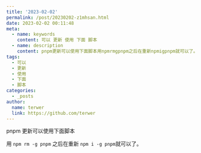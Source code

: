 ```yaml
---
title: '2023-02-02'
permalink: /post/20230202-z1mhsan.html
date: 2023-02-02 00:11:48
meta:
  - name: keywords
    content: 可以 更新 使用 下面 脚本
  - name: description
    content: pnpm更新可以使用下面脚本用npmrmgpnpm​之后在重新npmigpnpm​就可以了。‍
tags:
  - 可以
  - 更新
  - 使用
  - 下面
  - 脚本
categories:
  - _posts
author:
  name: terwer
  link: https://github.com/terwer
---
```




pnpm 更新可以使用下面脚本

用 `npm rm -g pnpm`​ 之后在重新 `npm i -g pnpm`​ 就可以了。

‍
